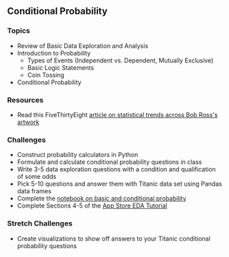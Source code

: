 ## Conditional Probability

### Topics
- Review of Basic Data Exploration and Analysis
- Introduction to Probability
  - Types of Events (Independent vs. Dependent, Mutually Exclusive)
  - Basic Logic Statements
  - Coin Tossing
- Conditional Probability

### Resources
- Read this FiveThirtyEight [article on statistical trends across Bob Ross's artwork](https://fivethirtyeight.com/features/a-statistical-analysis-of-the-work-of-bob-ross/)

### Challenges
- Construct probability calculators in Python
- Formulate and calculate conditional probability questions in class
- Write 3-5 data exploration questions with a condition and qualification of some odds
- Pick 5-10 questions and answer them with Titanic data set using Pandas data frames
- Complete the [notebook on basic and conditional probability](../Notebooks/ConditionalProbability.ipynb)
- Complete Sections 4-5 of the [App Store EDA Tutorial](make.sc/app-store-dataset)

### Stretch Challenges
- Create visualizations to show off answers to your Titanic conditional probability questions
